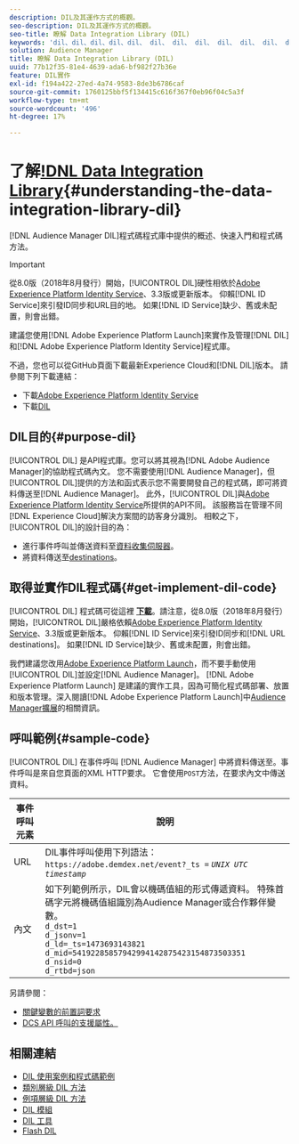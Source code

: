 ```yaml
---
description: DIL及其運作方式的概觀。
seo-description: DIL及其運作方式的概觀。
seo-title: 瞭解 Data Integration Library (DIL)
keywords: 'dil、dil、dil、dil、dil、 dil、 dil、 dil、 dil、 dil、 dil、 dil、 dil、 dil、 dil、 dil、 dil、 dil、 dil、 dil、 dil、 dil、 dil、 dil、 dil、 dil、 dil、 dil、 dil、 dil、 dil、 dil、 dil、 dil、 dil、 dil、 dil、 dil '
solution: Audience Manager
title: 瞭解 Data Integration Library (DIL)
uuid: 77b12f35-81e4-4639-ada6-bf982f27b36e
feature: DIL實作
exl-id: f194a422-27ed-4a74-9583-8de3b6786caf
source-git-commit: 1760125bbf5f134415c616f367f0eb96f04c5a3f
workflow-type: tm+mt
source-wordcount: '496'
ht-degree: 17%

---
```


# 了解[!DNL Data Integration Library](DIL){#understanding-the-data-integration-library-dil}

[!DNL Audience Manager DIL]程式碼程式庫中提供的概述、快速入門和程式碼方法。

>[!IMPORTANT]
>
>從8.0版（2018年8月發行）開始，[!UICONTROL DIL]硬性相依於[Adobe Experience Platform Identity Service](https://docs.adobe.com/content/help/zh-Hant/id-service/using/home.translate.html)、3.3版或更新版本。 仰賴[!DNL ID Service]來引發ID同步和URL目的地。 如果[!DNL ID Service]缺少、舊或未配置，則會出錯。
>
>建議您使用[!DNL Adobe Experience Platform Launch]來實作及管理[!DNL DIL]和[!DNL Adobe Experience Platform Identity Service]程式庫。

不過，您也可以從GitHub頁面下載最新Experience Cloud和[!DNL DIL]版本。 請參閱下列下載連結：

* 下載[Adobe Experience Platform Identity Service](https://github.com/Adobe-Marketing-Cloud/id-service/releases)
* 下載[DIL](https://github.com/Adobe-Marketing-Cloud/dil/releases)

## DIL目的{#purpose-dil}

[!UICONTROL DIL] 是API程式庫。您可以將其視為[!DNL Adobe Audience Manager]的協助程式碼內文。 您不需要使用[!DNL Audience Manager]，但[!UICONTROL DIL]提供的方法和函式表示您不需要開發自己的程式碼，即可將資料傳送至[!DNL Audience Manager]。 此外，[!UICONTROL DIL]與[Adobe Experience Platform Identity Service](https://docs.adobe.com/content/help/en/id-service/using/home.html)所提供的API不同。 該服務旨在管理不同[!DNL Experience Cloud]解決方案間的訪客身分識別。 相較之下， [!UICONTROL DIL]的設計目的為：

* 進行事件呼叫並傳送資料至[資料收集伺服器](../reference/system-components/components-data-collection.md)。
* 將資料傳送至[destinations](../features/destinations/destinations.md)。

## 取得並實作DIL程式碼{#get-implement-dil-code}

[!UICONTROL DIL] 程式碼可從這裡 **[下載](https://github.com/Adobe-Marketing-Cloud/dil/releases)**。請注意，從8.0版（2018年8月發行）開始，[!UICONTROL DIL]嚴格依賴[Adobe Experience Platform Identity Service](https://docs.adobe.com/content/help/en/id-service/using/home.html)、3.3版或更新版本。 仰賴[!DNL ID Service]來引發ID同步和[!DNL URL destinations]。 如果[!DNL ID Service]缺少、舊或未配置，則會出錯。

我們建議您改用[Adobe Experience Platform Launch](https://experienceleague.adobe.com/docs/launch/using/home.html)，而不要手動使用[!UICONTROL DIL]並設定[!DNL Audience Manager]。 [!DNL Adobe Experience Platform Launch] 是建議的實作工具，因為可簡化程式碼部署、放置和版本管理。深入閱讀[!DNL Adobe Experience Platform Launch]中[Audience Manager擴展](https://experienceleague.adobe.com/docs/launch/using/extensions-ref/adobe-extension/audience-manager/overview.html)的相關資訊。

## 呼叫範例{#sample-code}

[!UICONTROL DIL] 在事件呼叫 [!DNL Audience Manager] 中將資料傳送至。事件呼叫是來自您頁面的XML HTTP要求。 它會使用`POST`方法，在要求內文中傳送資料。

| 事件呼叫元素 | 說明 |
|--- |--- |
| URL | DIL事件呼叫使用下列語法：`https://adobe.demdex.net/event?_ts =` *`UNIX UTC timestamp`* |
| 內文 | 如下列範例所示，DIL會以機碼值組的形式傳遞資料。 特殊首碼字元將機碼值組識別為Audience Manager或合作夥伴變數。<br>`d_dst=1`<br>`d_jsonv=1`<br>`d_ld=_ts=1473693143821`<br>`d_mid=54192285857942994142875423154873503351`<br>`d_nsid=0`<br>`d_rtbd=json`<br> |

另請參閱：
* [關鍵變數的前置詞要求](../features/traits/trait-variable-prefixes.md)
* [DCS API 呼叫的支援屬性。](../api/dcs-intro/dcs-api-reference/dcs-keys.md)

## 相關連結

* [DIL 使用案例和程式碼範例](/help/using/dil/dil-use-cases.md)
* [類別層級 DIL 方法](/help/using/dil/dil-class-overview/dil-start.md)
* [例項層級 DIL 方法](/help/using/dil/dil-instance-methods.md)
* [DIL 模組](/help/using/dil/dil-modules.md)
* [DIL 工具](/help/using/dil/dil-tools.md)
* [Flash DIL](/help/using/dil/dil-flash.md)
